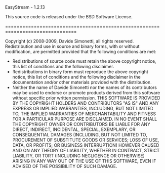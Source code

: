 EasyStream - 1.2.13

This source code is released under the BSD Software License.

===============================================================================

Copyright (c) 2008-2009, Davide Simonetti, all rights reserved.
Redistribution and use in source and binary forms, 
with or without modification, are permitted provided that the following 
conditions are met:
  * Redistributions of source code must retain the above copyright notice, 
    this list of conditions and the following disclaimer.
  * Redistributions in binary form must reproduce the above copyright notice, 
    this list of conditions and the following disclaimer in the documentation 
    and/or other materials provided with the distribution.
  * Neither the name of Davide Simonetti nor the names of its contributors may
    be used to endorse or promote products derived from this software without 
    specific prior written permission.
THIS SOFTWARE IS PROVIDED BY THE COPYRIGHT HOLDERS AND CONTRIBUTORS "AS IS" 
AND ANY EXPRESS OR IMPLIED WARRANTIES, INCLUDING, BUT NOT LIMITED TO, THE 
IMPLIED WARRANTIES OF MERCHANTABILITY AND FITNESS FOR A PARTICULAR PURPOSE 
ARE DISCLAIMED. 
IN NO EVENT SHALL THE COPYRIGHT OWNER OR CONTRIBUTORS BE LIABLE FOR ANY 
DIRECT, INDIRECT, INCIDENTAL, SPECIAL, EXEMPLARY, OR CONSEQUENTIAL
DAMAGES (INCLUDING, BUT NOT LIMITED TO, PROCUREMENT OF SUBSTITUTE GOODS OR 
SERVICES; LOSS OF USE, DATA, OR PROFITS; OR BUSINESS INTERRUPTION) HOWEVER 
CAUSED AND ON ANY THEORY OF LIABILITY, WHETHER IN CONTRACT, STRICT LIABILITY,
OR TORT (INCLUDING NEGLIGENCE OR OTHERWISE) ARISING IN ANY WAY OUT OF THE USE
OF THIS SOFTWARE, EVEN IF ADVISED OF THE POSSIBILITY OF SUCH DAMAGE. 

